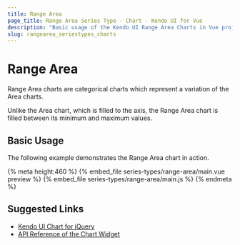 ```yaml
---
title: Range Area
page_title: Range Area Series Type - Chart - Kendo UI for Vue
description: "Basic usage of the Kendo UI Range Area Charts in Vue projects."
slug: rangearea_seriestypes_charts
---
```


# Range Area

Range Area charts are categorical charts which represent a variation of the Area charts.

Unlike the Area chart, which is filled to the axis, the Range Area chart is filled between its minimum and maximum values.

## Basic Usage

The following example demonstrates the Range Area chart in action.

{% meta height:460 %}
{% embed_file series-types/range-area/main.vue preview %}
{% embed_file series-types/range-area/main.js %}
{% endmeta %}

## Suggested Links

* [Kendo UI Chart for jQuery](https://docs.telerik.com/kendo-ui/controls/charts/overview)
* [API Reference of the Chart Widget](https://docs.telerik.com/kendo-ui/api/javascript/dataviz/ui/chart)
